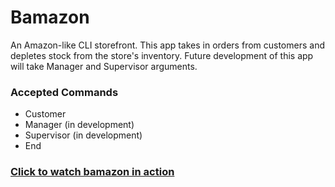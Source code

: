 # Bamazon
An Amazon-like CLI storefront. This app takes in orders from customers and depletes stock from the store's inventory. Future development of this app will take Manager and Supervisor arguments.

### Accepted Commands
- Customer
- Manager (in development)
- Supervisor (in development)
- End

### [Click to watch bamazon in action](https://drive.google.com/file/d/1cmTgqmmuAxTi2tPBRPT2ltjRgK9lgJD9/view)
